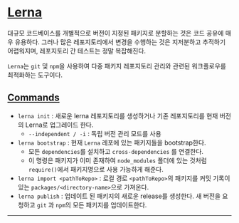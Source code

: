 # [Lerna](https://lerna.js.org/)

대규모 코드베이스를 개별적으로 버전이 지정된 패키지로 분할하는 것은 코드 공유에 매우 유용하다. 그러나 많은 레포지토리에서 변경을 수행하는 것은 지저분하고 추적하기 어렵워지며, 레포지토리 간 테스트는 정말 복잡해진다.

`Lerna`는 `git` 및 `npm`을 사용하여 다중 패키지 레포지토리 관리와 관련된 워크플로우를 최적화하는 도구이다.

## [Commands](https://lerna.js.org/#commands)

- `lerna init` : 새로운 lerna 레포지토리를 생성하거나 기존 레포지토리를 현재 버전의 Lerna로 업그레이드 한다.
  - `--independent / -i` : 독립 버전 관리 모드를 사용
- `lerna bootstrap` : 현재 `Lerna` 레포에 있는 패키지들을 bootstrap한다.
  - 모든 `dependencies`를 설치하고 `cross-dependencies` 를 연결한다.
  - 이 명령은 패키지가 이미 존재하여 `node_modules` 폴더에 있는 것처럼 `require()`에서 패키지명으로 사용 가능하게 해준다.
- `lerna import <pathToRepo>` : 로컬 경로 `<pathToRepo>`의 패키지를 커밋 기록이있는 `packages/<directory-name>`으로 가져온다.
- `lerna publish` : 업데이트 된 패키지의 새로운 release를 생성한다. 새 버전을 요청하고 `git` 과 `npm`의 모든 패키지를 업데이트한다.

---
